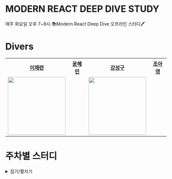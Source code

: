 # MODERN REACT DEEP DIVE STUDY
매주 화요일 오후 7~9시 📚Modern React Deep Dive 오프라인 스터디🖊️

# Divers

<div align="center">  
<table style="text-align:center;">
<tr>
<th style="text-align:center;"><a href="https://github.com/CHAERYEON-LEE">이채련</a></th>
<th style="text-align:center;"><a href="https://github.com/">윤혜민</a></th>
<th style="text-align:center;"><a href="https://github.com/L1m3Kun">강성구</a></th>
<th style="text-align:center;"><a href="https://github.com/">조아영</a></th>
</tr>
<tr>
    <td style="text-align:center;"><a href="https://github.com/CHAERYEON-LEE"><img width="180px" src="https://avatars.githubusercontent.com/u/89028068?v=4"/></a></td>
    <td style="text-align:center;"><a href="https://github.com/"><img src=""/></a></td>
    <td style="text-align:center;"><a href="https://github.com/L1m3Kun"><img width="180px" src="https://avatars.githubusercontent.com/u/113879996?v=4""/></a></td>
    <td style="text-align:center;"><a href="https://github.com/"><img src=""/></a></td>
    
</tr>
</table>
</div>

# 주차별 스터디

<details markdwon="1">
<summary>접기/펼치기</summary>

## [1주차 자바스크립트](https://github.com/Modern-React-Deep-Diving/1st_study)

## [2주차 리액트 핵심](https://github.com/Modern-React-Deep-Diving/2nd_study)

## [3주차 리액트 훅](https://github.com/Modern-React-Deep-Diving/3rd_study)

## [4주차 서버 사이드 렌더링(SSR)](https://github.com/Modern-React-Deep-Diving/4th_study)

## [5주차 상태 관리 라이브러리](https://github.com/Modern-React-Deep-Diving/5th_study)

## [6주차 개발 도구 디버깅](https://github.com/Modern-React-Deep-Diving/6th_study)

## [7주차 크롬 개발자 도구를 활용한 애플리케이션 분석](https://github.com/Modern-React-Deep-Diving/7th_study)

## [8주차 좋은 리액트 코드 작성을 위한 환경 구축](https://github.com/Modern-React-Deep-Diving/8th_thudy)

## [9주차 모던 리액트 개발 도구로 개발 및 배포 환경 구축](https://github.com/Modern-React-Deep-Diving/9th_study)

## [10주차 리액트 17과 리액트 18의 차이](https://github.com/Modern-React-Deep-Diving/10th_study)

## [11주차 Next.js 13 & React 18](https://github.com/Modern-React-Deep-Diving/11th_study)

## [12주차 핵심 웹 지표](https://github.com/Modern-React-Deep-Diving/12th_study)

## [13주차 웹 페이지 성능 측정 방법](https://github.com/Modern-React-Deep-Diving/13th_study)

## [14주차 웹사이트 보안과 보안 이슈](https://github.com/Modern-React-Deep-Diving/14th_study)

## [15주차 마치며](https://github.com/Modern-React-Deep-Diving/15th_study)



</details>


